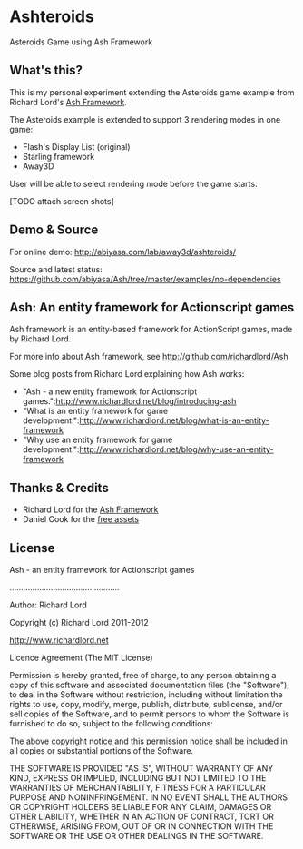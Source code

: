 # Ashteroids
Asteroids Game using Ash Framework

## What's this?
This is my personal experiment extending the Asteroids game example from Richard Lord's [Ash Framework](http://github.com/richardlord/Ash).

The Asteroids example is extended to support 3 rendering modes in one game:

* Flash's Display List (original)
* Starling framework
* Away3D

User will be able to select rendering mode before the game starts.

[TODO attach screen shots]

## Demo & Source
For online demo: http://abiyasa.com/lab/away3d/ashteroids/

Source and latest status: https://github.com/abiyasa/Ash/tree/master/examples/no-dependencies

## Ash: An entity framework for Actionscript games

Ash framework is an entity-based framework for ActionScript games, made by Richard Lord.

For more info about Ash framework, see http://github.com/richardlord/Ash

Some blog posts from Richard Lord explaining how Ash works:

* "Ash - a new entity framework for Actionscript games.":http://www.richardlord.net/blog/introducing-ash
* "What is an entity framework for game development.":http://www.richardlord.net/blog/what-is-an-entity-framework
* "Why use an entity framework for game development.":http://www.richardlord.net/blog/why-use-an-entity-framework

## Thanks & Credits
* Richard Lord for the [Ash Framework](http://github.com/richardlord/Ash)
* Daniel Cook for the [free assets](http://www.lostgarden.com/2007/04/free-game-graphics-tyrian-ships-and.html)

## License

Ash - an entity framework for Actionscript games

................................................

Author: Richard Lord

Copyright (c) Richard Lord 2011-2012

http://www.richardlord.net

Licence Agreement (The MIT License)


Permission is hereby granted, free of charge, to any person obtaining a copy of this software and associated documentation files (the "Software"), to deal in the Software without restriction, including without limitation the rights to use, copy, modify, merge, publish, distribute, sublicense, and/or sell copies of the Software, and to permit persons to whom the Software is furnished to do so, subject to the following conditions:

The above copyright notice and this permission notice shall be included in all copies or substantial portions of the Software.

THE SOFTWARE IS PROVIDED "AS IS", WITHOUT WARRANTY OF ANY KIND, EXPRESS OR IMPLIED, INCLUDING BUT NOT LIMITED TO THE WARRANTIES OF MERCHANTABILITY, FITNESS FOR A PARTICULAR PURPOSE AND NONINFRINGEMENT. IN NO EVENT SHALL THE AUTHORS OR COPYRIGHT HOLDERS BE LIABLE FOR ANY CLAIM, DAMAGES OR OTHER LIABILITY, WHETHER IN AN ACTION OF CONTRACT, TORT OR OTHERWISE, ARISING FROM, OUT OF OR IN CONNECTION WITH THE SOFTWARE OR THE USE OR OTHER DEALINGS IN THE SOFTWARE.
